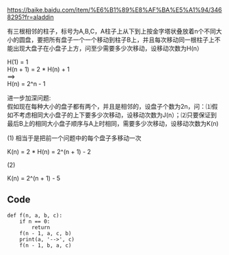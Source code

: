https://baike.baidu.com/item/%E6%B1%89%E8%AF%BA%E5%A1%94/3468295?fr=aladdin

有三根相邻的柱子，标号为A,B,C，A柱子上从下到上按金字塔状叠放着n个不同大小的圆盘，要把所有盘子一个一个移动到柱子B上，并且每次移动同一根柱子上不能出现大盘子在小盘子上方，问至少需要多少次移动，设移动次数为H(n）

H(1) = 1  
H(n + 1) = 2 * H(n) + 1  
==>  
H(n) = 2^n - 1

进一步加深问题:  
假如现在每种大小的盘子都有两个，并且是相邻的，设盘子个数为2n，问：⑴假如不考虑相同大小盘子的上下要多少次移动，设移动次数为J(n）；⑵只要保证到最后B上的相同大小盘子顺序与A上时相同，需要多少次移动，设移动次数为K(n)

(1) 相当于是把前一个问题中的每个盘子多移动一次

K(n) = 2 * H(n) = 2^(n + 1) - 2

(2)

K(n) = 2^(n + 1) - 5

## Code
```
def f(n, a, b, c):
    if n == 0:
        return
    f(n - 1, a, c, b)
    print(a, '-->', c)
    f(n - 1, b, a, c)
```
